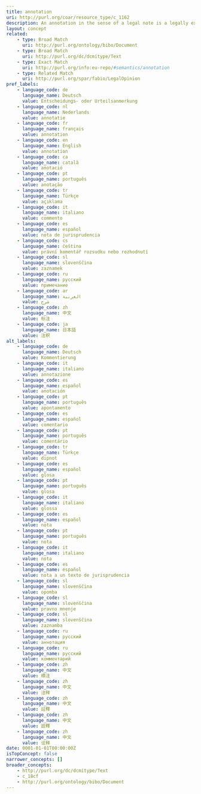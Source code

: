 ```yaml
---
title: annotation
uri: http://purl.org/coar/resource_type/c_1162
description: An annotation in the sense of a legal note is a legally explanatory comment on a decision handed down by a court or arbitral tribunal.
layout: concept
related:
    - type: Broad Match
      uri: http://purl.org/ontology/bibo/Document
    - type: Broad Match
      uri: http://purl.org/dc/dcmitype/Text
    - type: Exact Match
      uri: http://purl.org/info:eu-repo/#semantics/annotation
    - type: Related Match
      uri: http://purl.org/spar/fabio/LegalOpinion
pref_labels:
    - language_code: de
      language_name: Deutsch
      value: Entscheidungs- oder Urteilsanmerkung
    - language_code: nl
      language_name: Nederlands
      value: annotatie
    - language_code: fr
      language_name: français
      value: annotation
    - language_code: en
      language_name: English
      value: annotation
    - language_code: ca
      language_name: català
      value: anotació
    - language_code: pt
      language_name: português
      value: anotação
    - language_code: tr
      language_name: Türkçe
      value: açıklama
    - language_code: it
      language_name: italiano
      value: commento
    - language_code: es
      language_name: español
      value: nota de jurisprudencia
    - language_code: cs
      language_name: čeština
      value: právní komentář rozsudku nebo rozhodnutí
    - language_code: sl
      language_name: slovenščina
      value: zaznamek
    - language_code: ru
      language_name: русский
      value: примечание
    - language_code: ar
      language_name: العربية
      value: شرح
    - language_code: zh
      language_name: 中文
      value: 标注
    - language_code: ja
      language_name: 日本語
      value: 注釈
alt_labels:
    - language_code: de
      language_name: Deutsch
      value: Kommentierung
    - language_code: it
      language_name: italiano
      value: annotazione
    - language_code: es
      language_name: español
      value: anotación
    - language_code: pt
      language_name: português
      value: apontamento
    - language_code: es
      language_name: español
      value: comentario
    - language_code: pt
      language_name: português
      value: comentário
    - language_code: tr
      language_name: Türkçe
      value: dipnot
    - language_code: es
      language_name: español
      value: glosa
    - language_code: pt
      language_name: português
      value: glosa
    - language_code: it
      language_name: italiano
      value: glossa
    - language_code: es
      language_name: español
      value: nota
    - language_code: pt
      language_name: português
      value: nota
    - language_code: it
      language_name: italiano
      value: nota
    - language_code: es
      language_name: español
      value: nota a un texto de jurisprudencia
    - language_code: sl
      language_name: slovenščina
      value: opomba
    - language_code: sl
      language_name: slovenščina
      value: pravno mnenje
    - language_code: sl
      language_name: slovenščina
      value: zaznamba
    - language_code: ru
      language_name: русский
      value: аннотация
    - language_code: ru
      language_name: русский
      value: комментарий
    - language_code: zh
      language_name: 中文
      value: 標注
    - language_code: zh
      language_name: 中文
      value: 注释
    - language_code: zh
      language_name: 中文
      value: 註釋
    - language_code: zh
      language_name: 中文
      value: 詮釋
    - language_code: zh
      language_name: 中文
      value: 诠释
date: 0001-01-01T00:00:00Z
isTopConcept: false
narrower_concepts: []
broader_concepts:
    - http://purl.org/dc/dcmitype/Text
    - c_18cf
    - http://purl.org/ontology/bibo/Document
---
```


